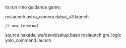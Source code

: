 to run limo guidance game:

roslaunch astra_camera dabai_u3.launch

	// new terminal
source nakada_ws/devel/setup.bash
roslaunch gm_logic yolo_command.launch
